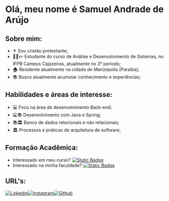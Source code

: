# Olá, meu nome é Samuel Andrade de Arújo

## Sobre mim:

- ✝️ Sou cristão protestante;
- 👨‍🎓✏️ Estudante do curso de Análise e Desenvolvimento de Sistemas, no IFPB Campus Cajazeiras, atualmente no 3° período;
- 🏠 Residente atualmente na cidade de Marizópolis (Paraíba);
- 📚 Busco atualmente acumular conhecimento e experiências;

## Habilidades e áreas de interesse:

- 💻 Foco na área de desenvolvimento Back-end;
- 💻📚 Desenvolvimento com Java e Spring;
- 📚🏛️ Banco de dados relacionais e não relacionais;
- 🏛️ Processos e práticas de arquitetura de software;

## Formação Acadêmica:

- Interessado em meu curso?  [![Static Badge](https://img.shields.io/badge/IFPB%20-%20ADS%20-%20green)](https://estudante.ifpb.edu.br/cursos/12/)
- Interessado na minha faculdade? [![Static Badge](https://img.shields.io/badge/Ig-%20ADS%20-%20purple)](https://www.instagram.com/ifpbcznaveia/)

## URL's:

[![Linkedin](https://img.shields.io/badge/Ln%20-%20Linkedin%20-%20green)](https://www.linkedin.com/in/samuel-andrade-de-ara%C3%BAjo-88b920282/)[![Instagram](https://img.shields.io/badge/IG%20-%20Instagram%20-%20red)](https://www.instagram.com/samuel_andrade25/)[![Github](https://img.shields.io/badge/Gh%20-%20Github%20-%20gray)](https://github.com/SAndrade100)





